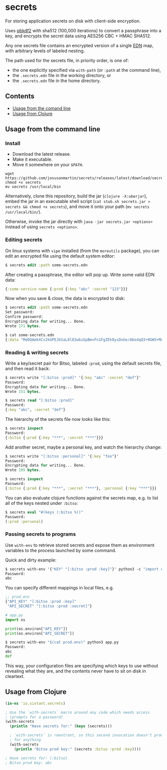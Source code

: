 # secrets 

For storing application secrets on disk with client-side encryption.

Uses [pbkdf2](https://en.wikipedia.org/wiki/PBKDF2) with sha512 (100,000
iterations) to convert a passphrase into a key, and encrypts the secret data
using AES256 CBC + HMAC SHA512.

Any one secrets file contains an encrypted version of a single
[EDN](https://github.com/edn-format/edn) map, with arbitrary levels of
labeled nesting.

The path used for the secrets file, in priority order, is one of:

- the one explicitly specified via `with-path` (or `:path` at the command line),
- the `.secrets.edn` file in the working directory, or
- the `.secrets.edn` file in the home directory.


## Contents 
- [Usage from the comand line](#usage-from-the-command-line)
- [Usage from Clojure](#usage-from-clojure)

## Usage from the command line

### Install

- Download the latest release.
- Make it executable.
- Move it somewhere on your `$PATH`.


```
wget https://github.com/josusanmartin/secrets/releases/latest/download/secrets
chmod +x secrets
mv secrets /usr/local/bin
```

Alternatively, clone this repository, build the jar (`clojure -X:uberjar`),
embed the jar in an executable shell script
(`cat stub.sh secrets.jar > secrets && chmod +x secrets`), and move it onto
your path (`mv secrets /usr/local/bin/`).

Otherwise, invoke the jar directly with `java -jar secrets.jar <options>` 
instead of using `secrets <options>`.


### Editing secrets

On linux systems with `vipe` installed (from the `moreutils` package), you
can edit an encrypted file using the default system editor:

```clojure
$ secrets edit :path some-secrets.edn
```

After creating a passphrase, the editor will pop up. Write some valid EDN data:
```clojure
{:some-service-name {:prod {:key "abc" :secret "123"}}}
```

Now when you save & close, the data is encrypted to disk:

```clojure
$ secrets edit :path some-secrets.edn
Set password: 
Confirm password: 
Encrypting data for writing... Done.
Wrote 171 bytes.

$ cat some-secrets.edn
{:data "MeDQAmkXCx2kGPEJbSaL8l82wbiGpBmvFn1FgZEk8ysDoGe/A6edqQ3+0GWS+MAOxAxraaTPjdXid12sGqeITv1yQuvtzS79swoTFOGwLCYmcQHjJB6FC9zkwKbY3LjA", :iv "Yh/SVZShqynxcV7koItBWw=="}
```

### Reading & writing secrets

Write a key/secret pair for Bitso, labeled `:prod`, using the default secrets
file, and then read it back:
```clojure
$ secrets write "[:bitso :prod]" '{:key "abc" :secret "def"}'
Password: 
Encrypting data for writing... Done.
Wrote 151 bytes.

$ secrets read "[:bitso :prod]"
Password: 
{:key "abc", :secret "def"}
```

The hierarchy of the secrets file now looks like this:
```clojure
$ secrets inspect
Password: 
{:bitso {:prod {:key "***", :secret "***"}}}
```

Add another secret, maybe a personal key, and watch the hierarchy change:
```clojure
$ secrets write "[:bitso :personal]" '{:key "foo"}'
Password: 
Encrypting data for writing... Done.
Wrote 195 bytes.

$ secrets inspect
Password: 
{:bitso {:prod {:key "***", :secret "***"}, :personal {:key "***"}}}
```

You can also evaluate clojure functions against the secrets map, e.g. to list 
all of the keys nested under `:bitso`:
```clojure
$ secrets eval "#(keys (:bitso %))"
Password: 
(:prod :personal)
```


### Passing secrets to programs

Use `with-env` to retrieve stored secrets and expose them as environment 
variables to the process launched by some command. 

Quick and dirty example:
```clojure
$ secrets with-env '{"KEY" "[:bitso :prod :key]"}' python3 -c "import os; print(os.environ['KEY'])"
Password: 
abc
```

You can specify different mappings in local files, e.g.

```clojure
;; prod.env
{"API_KEY" "[:bitso :prod :key]"
 "API_SECRET" "[:bitso :prod :secret]"}
```

```python
# app.py
import os

print(os.environ["API_KEY"])
print(os.environ["API_SECRET"])
```

``` clojure
$ secrets with-env "$(cat prod.env)" python3 app.py
Password: 
abc
def
```

This way, your configuration files are specifying which keys to use without 
revealing what they are, and the contents never have to sit on disk in 
cleartext.


## Usage from Clojure

```clojure 
(in-ns 'io.sixtant.secrets)

; Use the `with-secrets` macro around any code which needs access
; (prompts for a password)
(with-secrets
  (println "Have secrets for:" (keys (secrets)))

  ; `with-secrets` is reentrant, so this second invocation doesn't prompt
  ; for anything
  (with-secrets
    (println "Bitso prod key:" (secrets :bitso :prod :key))))

; Have secrets for: (:bitso)
; Bitso prod key: abc
```
